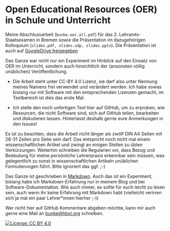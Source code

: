 # Open Educational Resources (OER) in Schule und Unterricht

Meine Abschlussarbeit (`bunke.oer.all.pdf`) für das 2. Lehramts-Staatsexamen in Bremen sowie die
Präsentation im dazugehörigen Kolloquium (`slides.pdf, slides.odp,
slides.pptx`). Die Präsentation ist auch auf [GoogleDrive
freigegeben](https://docs.google.com/presentation/d/1ffdBx1Iy7euEYeeXsjrS2Xk3MvhRV8JMfn1tmNipnKE/edit?usp=sharing) 

Das Ganze war nicht nur ein Experiment im Hinblick auf den Einsatz von OER im
Unterricht, sondern auch hinsichtlich der (ansonsten völlig unüblichen)
Veröffentlichung.

-   Die Arbeit steht unter CC-BY 4.0 Lizenz, sie darf also unter Nennung meines
    Namens frei verwendet und verändert werden. Ich habe sowas bislang nur mit
    Software mit den entsprechenden Lizenzen gemacht, im Textbereich ist dies
    das erste Mal.

-   Ich stelle den noch unfertigen Text hier auf GitHub, um zu erproben, wie
    Resourcen, die nicht Software sind, sich auf GitHub teilen, bearbeiten und
    diskutieren lassen. Hinterlasst deshalb gerne eure Anmerkungen in den
    Issues!

Es ist zu beachten, dass die Arbeit nicht länger als zwölf DIN A4 Seiten mit
28-31 Zeilen pro Seite sein darf. Das entspricht noch nicht mal einem
wissenschaftlichen Artikel und zwingt an einigen Stellen zu üblen Verkürzungen.
Weiterhin schreiben die Regularien vor, dass Bezug und Bedeutung für meine
_persönliche_ Lehrerpraxis erkennbar sein müssen, was gelegentlich zu sonst in
wissenschaftlichen Artikeln unüblichen Formulierungen führt. Bitte ignoriert
das ggf. ;-)

Das Ganze ist geschrieben in
[Markdown](https://daringfireball.net/projects/markdown/syntax). Auch das ist
ein Experiment, bislang habe ich Markdown-Erfahrung nur in meinem Blog und bei
Software-Dokumentation. Wie auch immer, es sollte für euch leicht zu lesen
sein, auch wenn ihr keine Erfahrung mit Markdown habt (vielleicht verirren sich
ja mal ein paar Lehrer*innen hierher ;-))

Wer nicht hier auf GitHub Kommentare abgeben möchte, kann mir auch gerne eine
Mail an bunke@hbxt.org schreiben.


[![License: CC BY 4.0](https://img.shields.io/badge/License-CC%20BY%204.0-lightgrey.svg)](https://creativecommons.org/licenses/by/4.0/)

